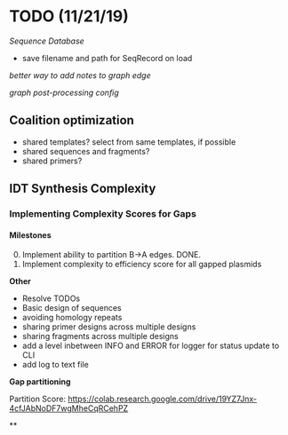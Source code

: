 # TODO (11/21/19)

*Sequence Database*
* save filename and path for SeqRecord on load

*better way to add notes to graph edge*

*graph post-processing config*

## Coalition optimization
* shared templates? select from same templates, if possible
* shared sequences and fragments?
* shared primers?

## IDT Synthesis Complexity

### Implementing Complexity Scores for Gaps

#### Milestones

0. Implement ability to partition B->A edges. DONE.
1. Implement complexity to efficiency score for all gapped plasmids

**Other**
* Resolve TODOs
* Basic design of sequences
* avoiding homology repeats
* sharing primer designs across multiple designs
* sharing fragments across multiple designs
* add a level inbetween INFO and ERROR for logger for status update to CLI
* add log to text file

**Gap partitioning**

Partition Score:
https://colab.research.google.com/drive/19YZ7Jnx-4cfJAbNoDF7wgMheCqRCehPZ

**